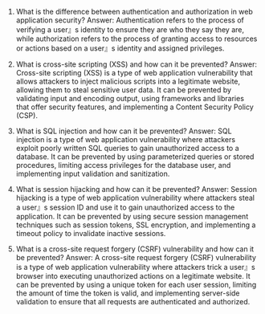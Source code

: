 

1. What is the difference between authentication and authorization in web application security?
Answer: Authentication refers to the process of verifying a user』s identity to ensure they are who they say they are, while authorization refers to the process of granting access to resources or actions based on a user』s identity and assigned privileges.

2. What is cross-site scripting (XSS) and how can it be prevented?
Answer: Cross-site scripting (XSS) is a type of web application vulnerability that allows attackers to inject malicious scripts into a legitimate website, allowing them to steal sensitive user data. It can be prevented by validating input and encoding output, using frameworks and libraries that offer security features, and implementing a Content Security Policy (CSP).

3. What is SQL injection and how can it be prevented?
Answer: SQL injection is a type of web application vulnerability where attackers exploit poorly written SQL queries to gain unauthorized access to a database. It can be prevented by using parameterized queries or stored procedures, limiting access privileges for the database user, and implementing input validation and sanitization.

4. What is session hijacking and how can it be prevented?
Answer: Session hijacking is a type of web application vulnerability where attackers steal a user』s session ID and use it to gain unauthorized access to the application. It can be prevented by using secure session management techniques such as session tokens, SSL encryption, and implementing a timeout policy to invalidate inactive sessions.

5. What is a cross-site request forgery (CSRF) vulnerability and how can it be prevented?
Answer: A cross-site request forgery (CSRF) vulnerability is a type of web application vulnerability where attackers trick a user』s browser into executing unauthorized actions on a legitimate website. It can be prevented by using a unique token for each user session, limiting the amount of time the token is valid, and implementing server-side validation to ensure that all requests are authenticated and authorized.